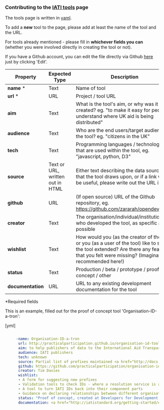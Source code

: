### Contributing to the [IATI tools](http://opendevtoolkit.net/resources/online-iati-tools.html) page 

The tools page is written in [yaml](http://yaml.org/spec/). 

To add a **new** tool to the page, please add at least the name of the tool and the URL.

For tools already mentioned - please fill in **whichever fields you can** (whether you were involved directly in creating the tool or not).

If you have a Github account, you can edit the file directly via Github [here](https://github.com/zararah/opendevtoolkit/blob/gh-pages/_data/tools.yml) just by clicking 'Edit'. 


| Property | Expected Type | Description |
| -------- | ------------- | ----------- |
| **name** * | Text | Name of tool |
| **url** * | URL | Project / tool URL |
| **aim** | Text | What is the tool's aim, or why was it created? eg. "to make it easy for people to understand where UK aid is being distributed" |
| **audience** | Text | Who are the end users/target audience of the tool? eg. "citizens in the UK" |
| **tech** | Text | Programming languages / technologies that are used within the tool, eg. "javascript, python, D3" |
| **source** | Text or URL, written out in HTML | Either text describing the data source(s) that the tool draws upon, or if a link would be useful, please write out the URL in html |
| **github** | URL | (If open source) URL of the Github repository, eg. https://github.com/zararah/opendevtoolkit |
| **creator** | Text | The organisation/individual/institution who developed the tool, as specific as possible |
| **wishlist** | Text | How would you (as the creator of the tool) or you (as a user of the tool) like to see the tool extended? Are there any features that you felt were missing? (Imagination recommended here!) |
| **status** | Text | Production / beta / prototype / proof of concept / other |
| **documentation** | URL | URL to any existing development documentation for the tool |

*Required fields 

This is an example, filled out for the proof of concept tool 'Organisation-ID-a-tron':

[yml]
```yaml

	 -name: Organisation-ID-a-tron
	  url: http://practicalparticipation.github.io/organisation-id-tool/
	  aim: to help publishers of data to the International Aid Transparency Initiative, and related standards, to identify the Organisation Identifier they should use, based on the draft Organisational Identifier Conventions.
	  audience: IATI publishers 
	  tech: unknown
	  source: Partial list of prefixes maintained <a href="http://docs.google.com/a/okfn.org/spreadsheet/ccc?key=0AnWngmdQt3stdFppMWdkcXJqVTRWTk9menR1N0FXNGc/">here</a>
	  github: https://github.com/practicalparticipation/organisation-id-tool/
	  creator: Tim Davies
	  wishlist: 
	  - A form for suggesting new prefixes
	  - Validation tools to check IDs - where a resolution service is available and documented in the prefix source file
	  - A tool to turn IATI IDs back into their component parts
	  - Guidance on declaring relationships between different organisational IDs
	  status: "Proof of concept, created at Developers for Development, Montreal, January 2014"
	  documentation: <a href="http://iatistandard.org/getting-started/organisation-data/organisation-identifiers/">Organisation Identifiers</a> 
```
